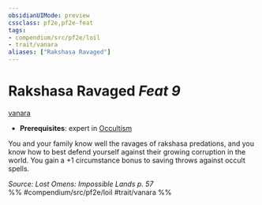 ```yaml
---
obsidianUIMode: preview
cssclass: pf2e,pf2e-feat
tags:
- compendium/src/pf2e/loil
- trait/vanara
aliases: ["Rakshasa Ravaged"]
---
```

# Rakshasa Ravaged  *Feat 9*  
[vanara](vanara-loil.md "Vanara Ancestry & Heritage Trait")  

- **Prerequisites**: expert in [Occultism](skills.md#Occultism)

You and your family know well the ravages of rakshasa predations, and you know how to best defend yourself against their growing corruption in the world. You gain a +1 circumstance bonus to saving throws against occult spells.

*Source: Lost Omens: Impossible Lands p. 57*  
%% #compendium/src/pf2e/loil #trait/vanara %%